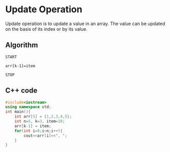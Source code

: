 # Update Operation

Update operation is to update a value in an array. The value can be updated on the basis of its index or by its value.

## Algorithm

```pseudo
START

arr[k-1]=item

STOP
```

## C++ code

```c++
#include<iostream>
using namespace std;
int main(){
    int arr[5] = {1,2,3,4,5};
    int n=5, k=3, item=10;
    arr[k-1] = item;
    for(int i=0;i<n;i++){
        cout<<arr[i]<<", ";
    }
}
```
